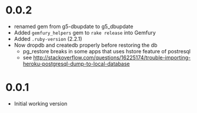 # 0.0.2

- renamed gem from g5-dbupdate to g5_dbupdate
- Added `gemfury_helpers` gem to `rake release` into Gemfury
- Added `.ruby-version` (2.2.1)
- Now dropdb and createdb properly before restoring the db
  - pg_restore breaks in some apps that uses hstore feature of postresql
  - see http://stackoverflow.com/questions/16225174/trouble-importing-heroku-postgresql-dump-to-local-database

# 0.0.1

- Initial working version
